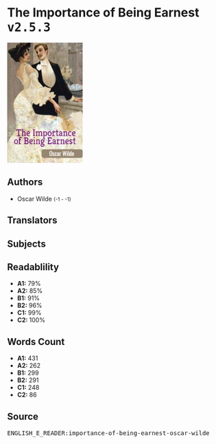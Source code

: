 # The Importance of Being Earnest <kbd>v2.5.3</kbd>

![](./cover.medium.jpg "")

## Authors


 - Oscar Wilde <small>(-1 - -1)</small>

## Translators



## Subjects



## Readablility


 - **A1:** 79%
 - **A2:** 85%
 - **B1:** 91%
 - **B2:** 96%
 - **C1:** 99%
 - **C2:** 100%

## Words Count


 - **A1:** 431
 - **A2:** 262
 - **B1:** 299
 - **B2:** 291
 - **C1:** 248
 - **C2:** 86

## Source


<kbd>ENGLISH_E_READER:importance-of-being-earnest-oscar-wilde</kbd>
